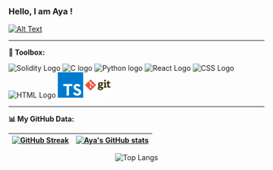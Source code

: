 ### Hello, I am Aya ! 

[![Alt Text](https://media.giphy.com/media/l3c614V12UA82q1vG/giphy.gif)](https://giphy.com/gifs/space-stars-universe-l3c614V12UA82q1vG)

---
 **🧰 Toolbox:**

<img src="https://cdn.worldvectorlogo.com/logos/solidity.svg" alt="Solidity Logo" width="50" height="50"/> <img src="https://cdn.worldvectorlogo.com/logos/c-1.svg" alt="C logo" width="50" height="50"/> <img src="https://cdn.worldvectorlogo.com/logos/python-4.svg" alt="Python logo" width="50" height="50" />  <img src="https://cdn.worldvectorlogo.com/logos/react-2.svg" alt="React Logo" width="50" height="50" />  <img src="https://cdn.worldvectorlogo.com/logos/css-3.svg" alt="CSS Logo" width="50" height="50" />  <img src="https://cdn.worldvectorlogo.com/logos/html-1.svg" alt="HTML Logo" width="50" height="50" /> 
<img height="50" src="https://raw.githubusercontent.com/github/explore/80688e429a7d4ef2fca1e82350fe8e3517d3494d/topics/typescript/typescript.png">
<img height="50" src="https://raw.githubusercontent.com/github/explore/80688e429a7d4ef2fca1e82350fe8e3517d3494d/topics/git/git.png">

---

 **📊 My GitHub Data:**


| [![GitHub Streak](https://streak-stats.demolab.com?user=ayabelarbi&theme=shadow-purple&border_radius=2&card_width=496)](https://git.io/streak-stats) |[![Aya's GitHub stats](https://github-readme-stats.vercel.app/api?username=ayabelarbi&count_private=true&show_icons=true&theme=midnight-purple&hide_border=true)](#!)|
|---|---|


<div id="github_stats" align="center">

![Top Langs](https://github-readme-stats.vercel.app/api/top-langs/?username=ayabelarbi&layout=compact&theme=vision-friendly-dark&hide_border=true)

</div>
